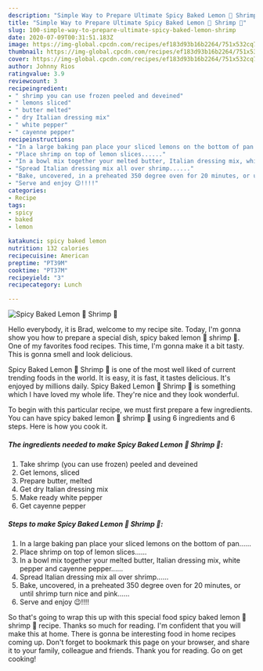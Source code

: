 ```yaml
---
description: "Simple Way to Prepare Ultimate Spicy Baked Lemon 🍋 Shrimp 🍤"
title: "Simple Way to Prepare Ultimate Spicy Baked Lemon 🍋 Shrimp 🍤"
slug: 100-simple-way-to-prepare-ultimate-spicy-baked-lemon-shrimp
date: 2020-07-09T00:31:51.183Z
image: https://img-global.cpcdn.com/recipes/ef183d93b16b2264/751x532cq70/spicy-baked-lemon-🍋-shrimp-🍤-recipe-main-photo.jpg
thumbnail: https://img-global.cpcdn.com/recipes/ef183d93b16b2264/751x532cq70/spicy-baked-lemon-🍋-shrimp-🍤-recipe-main-photo.jpg
cover: https://img-global.cpcdn.com/recipes/ef183d93b16b2264/751x532cq70/spicy-baked-lemon-🍋-shrimp-🍤-recipe-main-photo.jpg
author: Johnny Rios
ratingvalue: 3.9
reviewcount: 3
recipeingredient:
- " shrimp you can use frozen peeled and deveined"
- " lemons sliced"
- " butter melted"
- " dry Italian dressing mix"
- " white pepper"
- " cayenne pepper"
recipeinstructions:
- "In a large baking pan place your sliced lemons on the bottom of pan......"
- "Place shrimp on top of lemon slices......"
- "In a bowl mix together your melted butter, Italian dressing mix, white pepper and cayenne pepper......"
- "Spread Italian dressing mix all over shrimp......"
- "Bake, uncovered, in a preheated 350 degree oven for 20 minutes, or until shrimp turn nice and pink......"
- "Serve and enjoy 😉!!!!"
categories:
- Recipe
tags:
- spicy
- baked
- lemon

katakunci: spicy baked lemon 
nutrition: 132 calories
recipecuisine: American
preptime: "PT39M"
cooktime: "PT37M"
recipeyield: "3"
recipecategory: Lunch

---
```



![Spicy Baked Lemon 🍋 Shrimp 🍤](https://img-global.cpcdn.com/recipes/ef183d93b16b2264/751x532cq70/spicy-baked-lemon-🍋-shrimp-🍤-recipe-main-photo.jpg)

Hello everybody, it is Brad, welcome to my recipe site. Today, I'm gonna show you how to prepare a special dish, spicy baked lemon 🍋 shrimp 🍤. One of my favorites food recipes. This time, I'm gonna make it a bit tasty. This is gonna smell and look delicious.



Spicy Baked Lemon 🍋 Shrimp 🍤 is one of the most well liked of current trending foods in the world. It is easy, it is fast, it tastes delicious. It's enjoyed by millions daily. Spicy Baked Lemon 🍋 Shrimp 🍤 is something which I have loved my whole life. They're nice and they look wonderful.


To begin with this particular recipe, we must first prepare a few ingredients. You can have spicy baked lemon 🍋 shrimp 🍤 using 6 ingredients and 6 steps. Here is how you cook it.

<!--inarticleads1-->

##### The ingredients needed to make Spicy Baked Lemon 🍋 Shrimp 🍤:

1. Take  shrimp (you can use frozen) peeled and deveined
1. Get  lemons, sliced
1. Prepare  butter, melted
1. Get  dry Italian dressing mix
1. Make ready  white pepper
1. Get  cayenne pepper




<!--inarticleads2-->

##### Steps to make Spicy Baked Lemon 🍋 Shrimp 🍤:

1. In a large baking pan place your sliced lemons on the bottom of pan......
1. Place shrimp on top of lemon slices......
1. In a bowl mix together your melted butter, Italian dressing mix, white pepper and cayenne pepper......
1. Spread Italian dressing mix all over shrimp......
1. Bake, uncovered, in a preheated 350 degree oven for 20 minutes, or until shrimp turn nice and pink......
1. Serve and enjoy 😉!!!!




So that's going to wrap this up with this special food spicy baked lemon 🍋 shrimp 🍤 recipe. Thanks so much for reading. I'm confident that you will make this at home. There is gonna be interesting food in home recipes coming up. Don't forget to bookmark this page on your browser, and share it to your family, colleague and friends. Thank you for reading. Go on get cooking!
